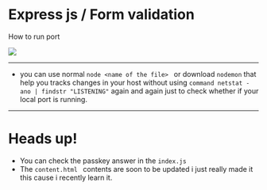# Express js / Form validation
How to run port
  
  <img src= "https://github.com/rence-scratch/form-validation/assets/114133634/bb8e177a-c906-4f1a-8ed6-481cc7859386" >
  <hr>
  
  - you can use normal ``node <name of the file> `` or download ``nodemon`` that help you tracks changes in your host without using 
``command netstat -ano | findstr "LISTENING"`` again and again just to check whether if your local port is running. 

<hr>
  <h1>Heads up!</h1>
  
 - You can check the passkey answer in the ``index.js`` 
 - The ``content.html `` contents are soon to be updated i just really made it this cause i recently learn it.

